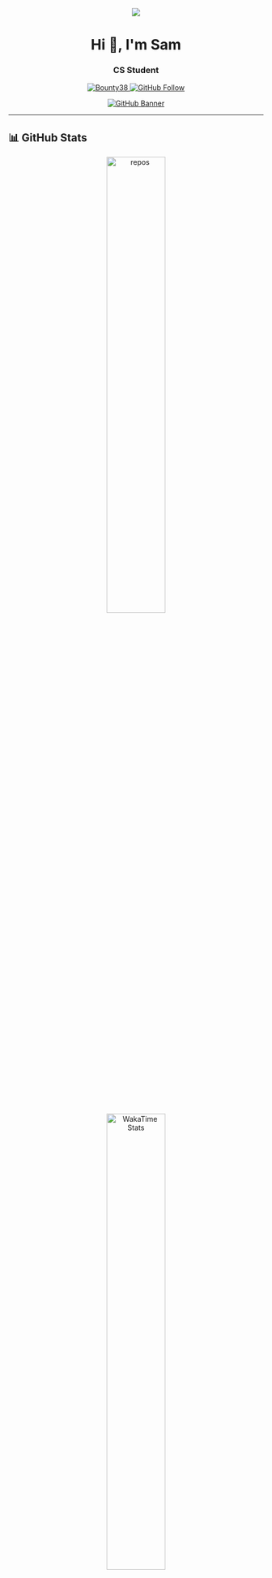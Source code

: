 <p align="center">
  <a href="just a random quote not a link =D">
    <img src="https://quotes-github-readme.vercel.app/api?type=horizontal&theme=radical" />
  </a>
</p>

<h1 align="center">Hi 👋, I'm Sam</h1>
<h3 align="center">CS Student</h3>

<p align="center">
  <a href="https://github.com/Bounty38">
    <img src="https://komarev.com/ghpvc/?username=Bounty38&label=Profile%20views&color=0e75b6&style=flat" alt="Bounty38" />
  </a>
  <a href="https://github.com/Bounty38">
    <img src="https://img.shields.io/github/followers/Bounty38?label=Follow&style=social" alt="GitHub Follow" />
  </a>
</p>

<p align="center">
  <a href="https://discord.com/users/264424092159967233">
    <img src="https://lanyard-profile-readme.vercel.app/api/264424092159967233" alt="GitHub Banner" /> <!-- Meant to replace it with banner, but couldn't think of anything =D -->
  </a>
</p>

---

## 📊 GitHub Stats

<p align="center">
  <a href="https://github.com/Bounty38">
    <img align="center" width="48%" src="https://github-contributor-stats.vercel.app/api?username=Bounty38&limit=5&theme=radical&combine_all_yearly_contributions=true" alt="repos" />
  </a>
</p>
<p align="center">
  <a href="https://wakatime.com/@Bounty">
    <img align="center" width="48%" src="https://github-readme-stats.vercel.app/api/wakatime?username=Bounty&show_icons=true&theme=radical" alt="WakaTime Stats" />
  </a>
</p>
<p align="center" style="margin-top: 20px;">
  <a href="https://github.com/Bounty38">
    <img align="center" width="48%" src="https://github-readme-stats.vercel.app/api?username=Bounty38&show_icons=true&theme=radical&locale=en&hide=stars" alt="GitHub Stats" />
  </a>
</p>
<!--
<p align="center" style="margin-top: 20px;">
  <a href="https://github.com/Bounty38">
    <img align="center" width="48%" src="https://github-readme-stats.anuraghazra1.vercel.app/api/top-langs/?username=Bounty38&theme=radical&locale=en" alt="Top Languages" />
  </a>
</p>
-->
---

## 🏆 GitHub Trophies

<p align="center">
  <a href="https://github.com/Bounty38">
    <img align="center" src="https://github-profile-trophy.vercel.app/?username=Bounty38&theme=transparent&no-frame=true&no-bg=true&margin-w=4" alt="Trophies" />
  </a>
</p>

---

## 📬 Other Stuff

- [![Email](https://img.shields.io/badge/Email-D14836?logo=gmail&logoColor=white)](mailto:sam.kislitcyn@gmail.com)
- [![LinkedIn](https://img.shields.io/badge/LinkedIn-%230077B5.svg?logo=linkedin&logoColor=white)](https://linkedin.com/in/sam-kislitcyn)
- [![PayPal](https://img.shields.io/badge/PayPal-00457C?logo=paypal&logoColor=white)](https://paypal.me/SiberianSam) 

---

<!--
**Bounty38/Bounty38** is a ✨ _special_ ✨ repository because its `README.md` (this file) appears on your GitHub profile.

Here are some ideas to get you started:

- 🔭 I’m currently working on ...
- 🌱 I’m currently learning ...
- 👯 I’m looking to collaborate on ...
- 🤔 I’m looking for help with ...
- 💬 Ask me about ...
- 📫 How to reach me: ...
- 😄 Pronouns: ...
- ⚡ Fun fact: ...
-->
